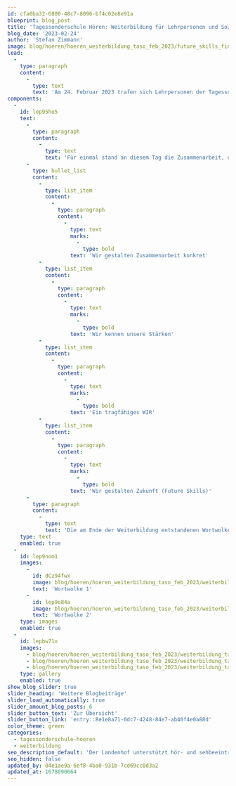 ```yaml
---
id: cfa0ba32-6800-48c7-8096-bf4c02e8e91a
blueprint: blog_post
title: 'Tagessonderschule Hören: Weiterbildung für Lehrpersonen und Sozialpädagog:innen'
blog_date: '2023-02-24'
author: 'Stefan Zimmann'
image: blog/hoeren/hoeren_weiterbildung_taso_feb_2023/future_skills_finder.png
lead:
  -
    type: paragraph
    content:
      -
        type: text
        text: 'Am 24. Februar 2023 trafen sich Lehrpersonen der Tagessonderschule Hören mit den Sozialpädagog:innen des Tageshortes und Wocheninternats zur internen Weiterbildung «Willkommen im Team - Wir meistern den Alltag gemeinsam».'
components:
  -
    id: lep95ho5
    text:
      -
        type: paragraph
        content:
          -
            type: text
            text: 'Für einmal stand an diesem Tag die Zusammenarbeit, und nur die Zusammenarbeit im Zentrum. Schule und Sozialpädagogik haben in drei, per Losentscheid bunt zusammengewürfelten Gruppen, kreativ und engagiert zusammen gearbeitet. Mit den Zielsetzungen:'
      -
        type: bullet_list
        content:
          -
            type: list_item
            content:
              -
                type: paragraph
                content:
                  -
                    type: text
                    marks:
                      -
                        type: bold
                    text: 'Wir gestalten Zusammenarbeit konkret'
          -
            type: list_item
            content:
              -
                type: paragraph
                content:
                  -
                    type: text
                    marks:
                      -
                        type: bold
                    text: 'Wir kennen unsere Stärken'
          -
            type: list_item
            content:
              -
                type: paragraph
                content:
                  -
                    type: text
                    marks:
                      -
                        type: bold
                    text: 'Ein tragfähiges WIR'
          -
            type: list_item
            content:
              -
                type: paragraph
                content:
                  -
                    type: text
                    marks:
                      -
                        type: bold
                    text: 'Wir gestalten Zukunft (Future Skills)'
      -
        type: paragraph
        content:
          -
            type: text
            text: 'Die am Ende der Weiterbildung entstandenen Wortwolken bleiben für einmal unkommentiert:'
    type: text
    enabled: true
  -
    id: lep9nom1
    images:
      -
        id: dCz94fwx
        image: blog/hoeren/hoeren_weiterbildung_taso_feb_2023/weiterbildung_taso_hoeren_feb_2023-02.png
        text: 'Wortwolke 1'
      -
        id: lep9o84a
        image: blog/hoeren/hoeren_weiterbildung_taso_feb_2023/weiterbildung_taso_hoeren_feb_2023-03.png
        text: 'Wortwolke 2'
    type: images
    enabled: true
  -
    id: lepbw71x
    images:
      - blog/hoeren/hoeren_weiterbildung_taso_feb_2023/weiterbildung_taso_feb_2023-04.jpg
      - blog/hoeren/hoeren_weiterbildung_taso_feb_2023/weiterbildung_taso_feb_2023-05.jpg
      - blog/hoeren/hoeren_weiterbildung_taso_feb_2023/weiterbildung_taso_feb_2023-06.jpg
    type: gallery
    enabled: true
show_blog_slider: true
slider_heading: 'Weitere Blogbeiträge'
slider_load_automatically: true
slider_amount_blog_posts: 6
slider_button_text: 'Zur Übersicht'
slider_button_link: 'entry::8e1e8a71-0dc7-4248-84e7-ab40f4e0a88d'
color_theme: green
categories:
  - tagessonderschule-hoeren
  - weiterbildung
seo_description_default: 'Der Landenhof unterstützt hör- und sehbeeinträchtigte Kinder & Jugendliche in ihrem selbstbestimmten Leben durch Förderung ihrer Fähigkeiten & Entwicklung'
seo_hidden: false
updated_by: 04e1ae9a-6ef8-4ba0-931b-7cd69cc0d3a2
updated_at: 1678090664
---
```

